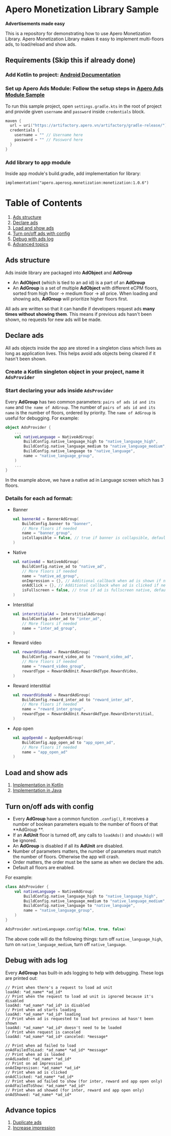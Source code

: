 Apero Monetization Library Sample
==================

**Advertisements made easy**

This is a repository for demonstrating how to use Apero Monetization Library.
Apero Monetization Library makes it easy to implement multi-floors ads, to load/reload and show ads.

## Requirements (Skip this if already done)

### Add Kotlin to project: [Android Documentation](https://developer.android.com/kotlin/add-kotlin#add)

### Set up Apero Ads Module: Follow the setup steps in [Apero Ads Module Sample](https://github.com/AperoVN/Apero-Sample-Module-Ads-V2)

To run this sample project, open ``settings.gradle.kts`` in the root of project and provide given ``username`` and ``password`` inside ``credentials`` block.
```kotlin
maven {
  url = uri("https://artifactory.apero.vn/artifactory/gradle-release/")
  credentials {
    username = "" // Username here
    password = "" // Password here
  }
}
```

### Add library to app module
Inside app module's build.gradle, add implementation for library:
```
implementation("apero.aperosg.monetization:monetization:1.0.6")
```

# Table of Contents

1. [Ads structure](#ads-structure)
2. [Declare ads](#declare-ads)
2. [Load and show ads](#load-and-show-ads)
2. [Turn on/off ads with config](#turn-onoff-ads-with-config)
3. [Debug with ads log](#debug-with-ads-log)
4. [Advanced topics](#advance-topics)

## Ads structure

Ads inside library are packaged into **AdObject** and **AdGroup**

- An **AdObject** (which is tied to an ad id) is a part of an **AdGroup**
- An **AdGroup** is a set of multiple **AdObject** with different eCPM floors, sorted from high floor &rarr; medium floor &rarr; all price. When
  loading and showing ads, **AdGroup** will prioritize higher floors first.

All ads are written so that it can handle if developers request ads **many times without showing them**.
This means if previous ads hasn't been shown, no requests for new ads will be made.

## Declare ads

All ads objects inside the app are stored in a singleton class which lives as long as application lives.
This helps avoid ads objects being cleared if it hasn't been shown.

### Create a Kotlin singleton object in your project, name it ``AdsProvider``

### Start declaring your ads inside ``AdsProvider``

Every **AdGroup** has two common parameters: ``pairs of ads id and its name`` and ``the name of AdGroup``.
The number of ``pairs of ads id and its name`` is the number of floors, ordered by priority.
The ``name of AdGroup`` is useful for debugging.
For example:

```kotlin
object AdsProvider {
    ...
    val nativeLanguage = NativeAdGroup(
        BuildConfig.native_language_high to "native_language_high",
        BuildConfig.native_language_medium to "native_language_medium",
        BuildConfig.native_language to "native_language",
        name = "native_language_group",
    )
    ...
}
```

In the example above, we have a native ad in Language screen which has 3 floors.

### Details for each ad format:

- Banner
    ```kotlin
    val bannerAd = BannerAdGroup(
        BuildConfig.banner to "banner",
        // More floors if needed
        name = "banner_group",
        isCollapsible = false, // true if banner is collapsible, default is false, can delete this line if it's false
    )
    ```
- Native
    ```kotlin
    val nativeAd = NativeAdGroup(
        BuildConfig.native_ad to "native_ad",
        // More floors if needed
        name = "native_ad_group",
        onImpression = {}, // Additional callback when ad is shown if needed, delete this line not used
        onAdClick = {}, // Additional callback when ad is clicked if needed, delete this line not used
        isFullscreen = false, // true if ad is fullscreen native, default is false, can delete this line if it's false
    )
    ```
- Interstitial
    ```kotlin
    val interstitialAd = InterstitialAdGroup(
        BuildConfig.inter_ad to "inter_ad",
        // More floors if needed
        name = "inter_ad_group",
    )
    ```
- Reward video
    ```kotlin
    val rewardVideoAd = RewardAdGroup(
        BuildConfig.reward_video_ad to "reward_video_ad",
        // More floors if needed
        name = "reward_video_group",
        rewardType = RewardAdUnit.RewardAdType.RewardVideo,
    )
    ```
- Reward interstitial
    ```kotlin
    val rewardVideoAd = RewardAdGroup(
        BuildConfig.reward_inter_ad to "reward_inter_ad",
        // More floors if needed
        name = "reward_inter_group",
        rewardType = RewardAdUnit.RewardAdType.RewardInterstitial,
    )
    ```
- App open
    ```kotlin
    val appOpenAd = AppOpenAdGroup(
        BuildConfig.app_open_ad to "app_open_ad",
        // More floors if needed
        name = "app_open_ad"
    )
    ```

## Load and show ads

1. [Implementation in Kotlin](./docs/KotlinImplementation.md)
2. [Implementation in Java](./docs/JavaImplementation.md)

## Turn on/off ads with config

- Every **AdGroup** have a common function ``.config()``, it receives a number of boolean parameters equals to the number of floors of that **AdGroup
  **.
- If an **AdUnit** floor is turned off, any calls to ``loadAds()`` and ``showAds()`` will be ignored.
- An **AdGroup** is disabled if all its **AdUnit** are disabled.
- Number of parameters matters, the number of parameters must match the number of floors. Otherwise the app will crash.
- Order matters, the order must be the same as when we declare the ads.
- Default all floors are enabled.

For example:

```kotlin
class AdsProvider {
    val nativeLanguage = NativeAdGroup(
        BuildConfig.native_language_high to "native_language_high",
        BuildConfig.native_language_medium to "native_language_medium",
        BuildConfig.native_language to "native_language",
        name = "native_language_group",
    )
}

AdsProvider.nativeLanguage.config(false, true, false)
```

The above code will do the following things: turn off ``native_language_high``, turn on ``native_language_medium``, turn off ``native_language``.

## Debug with ads log

Every **AdGroup** has built-in ads logging to help with debugging. These logs are printed out:

```text
// Print when there's a request to load ad unit
loadAd: *ad_name* *ad_id*
// Print when the request to load ad unit is ignored because it's disabled
loadAd: *ad_name* *ad_id* is disabled
// Print when ad starts loading
loadAd: *ad_name* *ad_id* loading
// Print when ad is requested to load but previous ad hasn't been shown
loadAd: *ad_name* *ad_id* doesn't need to be loaded
// Print when request is canceled
loadAd: *ad_name* *ad_id* canceled: *message*

// Print when ad failed to load
onAdFailedToLoad: *ad_name* *ad_id* *message*
// Print when ad is loaded
onAdLoaded: *ad_name* *ad_id*
// Print on ad impression
onAdImpresison: *ad_name* *ad_id*
// Print when ad is clicked
onAdClicked: *ad_name* *ad_id*
// Print when ad failed to show (for inter, reward and app open only)
onAdFailedToShow: *ad_name* *ad_id*
// Print when ad showed (for inter, reward and app open only)
onAdShowed: *ad_name* *ad_id*
```

## Advance topics

1. [Duplicate ads](./docs/AdvancedDuplicate.md)
2. [Increase impression](./docs/AdvanceIncreaseImpression.md)